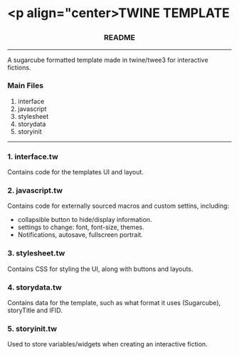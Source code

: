 # <p align="center>TWINE TEMPLATE</p>
### <p align="center">README</p>

---
A sugarcube formatted template made in twine/twee3 for interactive fictions.

### Main Files
1. interface
2. javascript
3. stylesheet
4. storydata
5. storyinit

---
### 1. interface.tw
Contains code for the templates UI and layout.

### 2. javascript.tw
Contains code for externally sourced macros and custom settins, including:
- collapsible button to hide/display information.
- settings to change: font, font-size, themes.
- Notifications, autosave, fullscreen portrait. 

### 3. stylesheet.tw
Contains CSS for styling the UI, along with buttons and layouts. 

### 4. storydata.tw
Contains data for the template, such as what format it uses (Sugarcube), storyTitle and IFID.

### 5. storyinit.tw
Used to store variables/widgets when creating an interactive fiction. 
